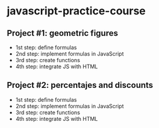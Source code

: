 # javascript-practice-course

## Project #1: geometric figures

- 1st step: define formulas
- 2nd step: implement formulas in JavaScript
- 3rd step: create functions
- 4th step: integrate JS with HTML

## Project #2: percentajes and discounts

- 1st step: define formulas
- 2nd step: implement formulas in JavaScript
- 3rd step: create functions
- 4th step: integrate JS with HTML

